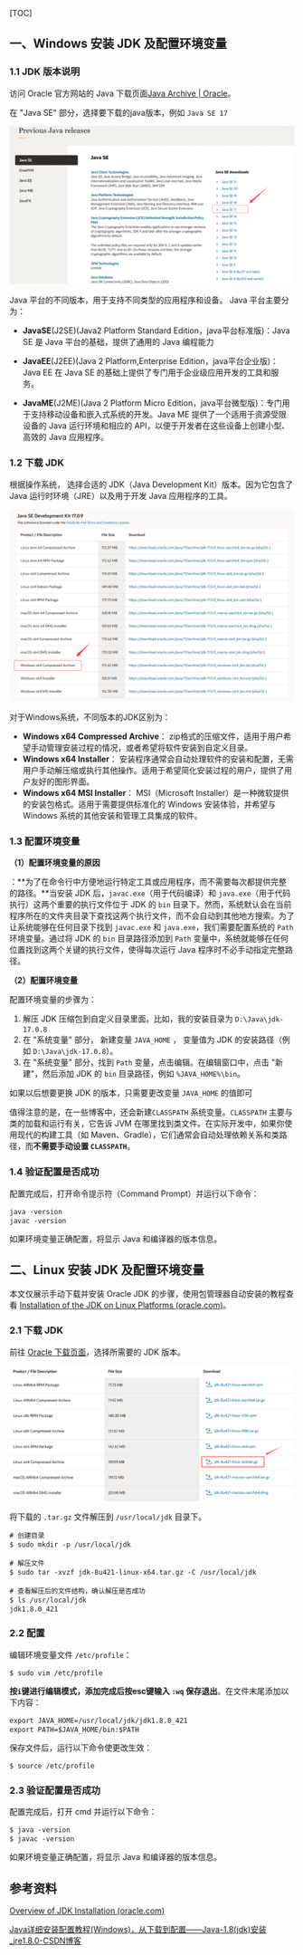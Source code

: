 [TOC]

## 一、Windows 安装 JDK 及配置环境变量

### 1.1 JDK 版本说明

访问 Oracle 官方网站的 Java 下载页面[Java Archive | Oracle](https://www.oracle.com/java/technologies/downloads/archive/)。

在 "Java SE" 部分，选择要下载的java版本，例如 `Java SE 17`

![image-20231231172704438](images/image-20231231172704438.png)



 Java 平台的不同版本，用于支持不同类型的应用程序和设备。 Java 平台主要分为：

- **JavaSE**(J2SE)(Java2 Platform Standard Edition，java平台标准版)：Java SE 是 Java 平台的基础，提供了通用的 Java 编程能力

- **JavaEE**(J2EE)(Java 2 Platform,Enterprise Edition，java平台企业版)：Java EE 在 Java SE 的基础上提供了专门用于企业级应用开发的工具和服务。

- **JavaME**(J2ME)(Java 2 Platform Micro Edition，java平台微型版)：专门用于支持移动设备和嵌入式系统的开发。Java ME 提供了一个适用于资源受限设备的 Java 运行环境和相应的 API，以便于开发者在这些设备上创建小型、高效的 Java 应用程序。

  

### 1.2 下载 JDK

根据操作系统， 选择合适的 JDK（Java Development Kit）版本。因为它包含了 Java 运行时环境（JRE）以及用于开发 Java 应用程序的工具。

<img src="images/image-20231231173803554.png" alt="image-20231231173803554" style="zoom:50%;" />

对于Windows系统，不同版本的JDK区别为：

- **Windows x64 Compressed Archive**： zip格式的压缩文件，适用于用户希望手动管理安装过程的情况，或者希望将软件安装到自定义目录。
- **Windows x64 Installer**： 安装程序通常会自动处理软件的安装和配置，无需用户手动解压缩或执行其他操作。适用于希望简化安装过程的用户，提供了用户友好的图形界面。
- **Windows x64 MSI Installer**： MSI（Microsoft Installer）是一种微软提供的安装包格式。适用于需要提供标准化的 Windows 安装体验，并希望与 Windows 系统的其他安装和管理工具集成的软件。



### 1.3 配置环境变量

**（1）配置环境变量的原因**

：**为了在命令行中方便地运行特定工具或应用程序，而不需要每次都提供完整的路径。**当安装 JDK 后，`javac.exe`（用于代码编译）和 `java.exe`（用于代码执行）这两个重要的执行文件位于 JDK 的 `bin` 目录下。然而，系统默认会在当前程序所在的文件夹目录下查找这两个执行文件，而不会自动到其他地方搜索。为了让系统能够在任何目录下找到 `javac.exe` 和 `java.exe`，我们需要配置系统的 `Path` 环境变量。通过将 JDK 的 `bin` 目录路径添加到 `Path` 变量中，系统就能够在任何位置找到这两个关键的执行文件，使得每次运行 Java 程序时不必手动指定完整路径。

**（2）配置环境变量**

配置环境变量的步骤为：

1. 解压 JDK 压缩包到自定义目录里面。比如，我的安装目录为 `D:\Java\jdk-17.0.8`
2. 在 "系统变量" 部分， 新建变量 `JAVA_HOME`  ， 变量值为 JDK 的安装路径（例如 `D:\Java\jdk-17.0.8`）。
3. 在 "系统变量" 部分，找到 `Path` 变量，点击编辑。在编辑窗口中，点击 "新建"，然后添加 JDK 的 `bin` 目录路径，例如 `%JAVA_HOME%\bin`。

如果以后想要更换 JDK 的版本，只需要更改变量 `JAVA_HOME`  的值即可

值得注意的是，在一些博客中，还会新建`CLASSPATH` 系统变量。`CLASSPATH` 主要与类的加载和运行有关，它告诉 JVM 在哪里找到类文件。在实际开发中，如果你使用现代的构建工具（如 Maven、Gradle），它们通常会自动处理依赖关系和类路径，而**不需要手动设置 `CLASSPATH`**。



### 1.4 验证配置是否成功

配置完成后，打开命令提示符（Command Prompt）并运行以下命令：

```
java -version
javac -version
```

如果环境变量正确配置，将显示 Java 和编译器的版本信息。





## 二、Linux 安装 JDK 及配置环境变量

本文仅展示手动下载并安装 Oracle JDK 的步骤，使用包管理器自动安装的教程查看 [Installation of the JDK on Linux Platforms (oracle.com)](https://docs.oracle.com/en/java/javase/17/install/installation-jdk-linux-platforms.html#GUID-4907E1A6-7B4B-4E98-9DA5-BF2A4D01AA57)。



### 2.1 下载 JDK

前往 [Oracle 下载页面](https://www.oracle.com/java/technologies/javase/javase8u211-later-archive-downloads.html#license-lightbox)，选择所需要的 JDK 版本。

![image-20241020133430675](images/image-20241020133430675.png)

将下载的 `.tar.gz` 文件解压到 `/usr/local/jdk` 目录下。

```shell
# 创建目录
$ sudo mkdir -p /usr/local/jdk

# 解压文件
$ sudo tar -xvzf jdk-8u421-linux-x64.tar.gz -C /usr/local/jdk

# 查看解压后的文件结构，确认解压是否成功
$ ls /usr/local/jdk
jdk1.8.0_421
```



### 2.2 配置

编辑环境变量文件 `/etc/profile`：

```shell
$ sudo vim /etc/profile
```

**按`i`键进行编辑模式，添加完成后按esc键输入 `:wq` 保存退出**。在文件末尾添加以下内容：

```
export JAVA_HOME=/usr/local/jdk/jdk1.8.0_421
export PATH=$JAVA_HOME/bin:$PATH
```

保存文件后，运行以下命令使更改生效：

```shell
$ source /etc/profile
```



### 2.3  验证配置是否成功

配置完成后，打开 cmd 并运行以下命令：

```shell
$ java -version
$ javac -version
```

如果环境变量正确配置，将显示 Java 和编译器的版本信息。





## 参考资料

[Overview of JDK Installation (oracle.com)](https://docs.oracle.com/en/java/javase/17/install/overview-jdk-installation.html#GUID-8677A77F-231A-40F7-98B9-1FD0B48C346A)

[Java详细安装配置教程(Windows)，从下载到配置——Java-1.8(jdk)安装_jre1.8.0-CSDN博客](https://blog.csdn.net/weixin_45710060/article/details/123315280)

